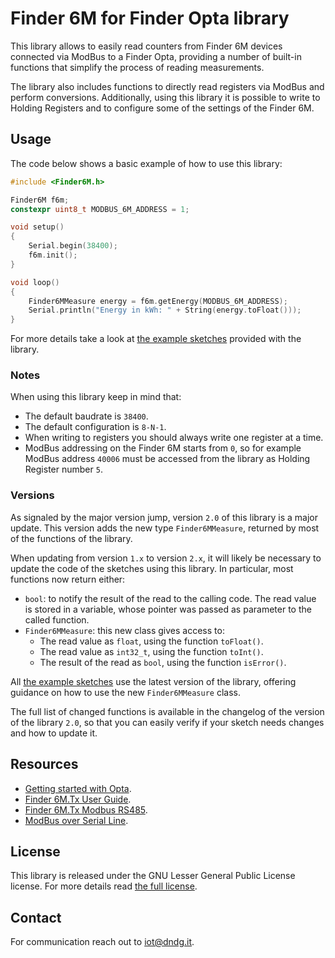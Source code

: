 # Finder 6M for Finder Opta library

This library allows to easily read counters from Finder 6M devices connected
via ModBus to a Finder Opta, providing a number of built-in functions that
simplify the process of reading measurements.

The library also includes functions to directly read registers via ModBus and
perform conversions. Additionally, using this library it is possible to write
to Holding Registers and to configure some of the settings of the Finder 6M.

## Usage

The code below shows a basic example of how to use this library:

```cpp
#include <Finder6M.h>

Finder6M f6m;
constexpr uint8_t MODBUS_6M_ADDRESS = 1;

void setup()
{
    Serial.begin(38400);
    f6m.init();
}

void loop()
{
    Finder6MMeasure energy = f6m.getEnergy(MODBUS_6M_ADDRESS);
    Serial.println("Energy in kWh: " + String(energy.toFloat()));
}
```

For more details take a look at [the example sketches](./examples/) provided
with the library.

### Notes

When using this library keep in mind that:

* The default baudrate is `38400`.
* The default configuration is `8-N-1`.
* When writing to registers you should always write one register at a time.
* ModBus addressing on the Finder 6M starts from `0`, so for example ModBus
address `40006` must be accessed from the library as Holding Register number
`5`.

### Versions

As signaled by the major version jump, version `2.0` of this library is a major
update. This version adds the new type `Finder6MMeasure`, returned by most of
the functions of the library.

When updating from version `1.x` to version `2.x`, it will likely be necessary
to update the code of the sketches using this library. In particular, most
functions now return either:

* `bool`: to notify the result of the read to the calling code. The read value
  is stored in a variable, whose pointer was passed as parameter to the called
  function.
* `Finder6MMeasure`: this new class gives access to:
  * The read value as `float`, using the function `toFloat()`.
  * The read value as `int32_t`, using the function `toInt()`.
  * The result of the read as `bool`, using the function `isError()`.

All [the example sketches](./examples/) use the latest version of the library,
offering guidance on how to use the new `Finder6MMeasure` class.

The full list of changed functions is available in the changelog of the version
of the library `2.0`, so that you can easily verify if your sketch needs
changes and how to update it. <!-- TODO: add link -->

## Resources

* [Getting started with
  Opta](https://opta.findernet.com/en/tutorial/getting-started).
* [Finder 6M.Tx User
  Guide](https://cdn.findernet.com/app/uploads/6M.Tx-User-Guide.pdf).
* [Finder 6M.Tx Modbus
  RS485](https://cdn.findernet.com/app/uploads/Modbus_RS485_6MTx.pdf).
* [ModBus over Serial
  Line](https://www.modbus.org/docs/Modbus_over_serial_line_V1_02.pdf).

## License

This library is released under the GNU Lesser General Public License license.
For more details read [the full license](./LICENSE.txt).

## Contact

For communication reach out to <iot@dndg.it>.
